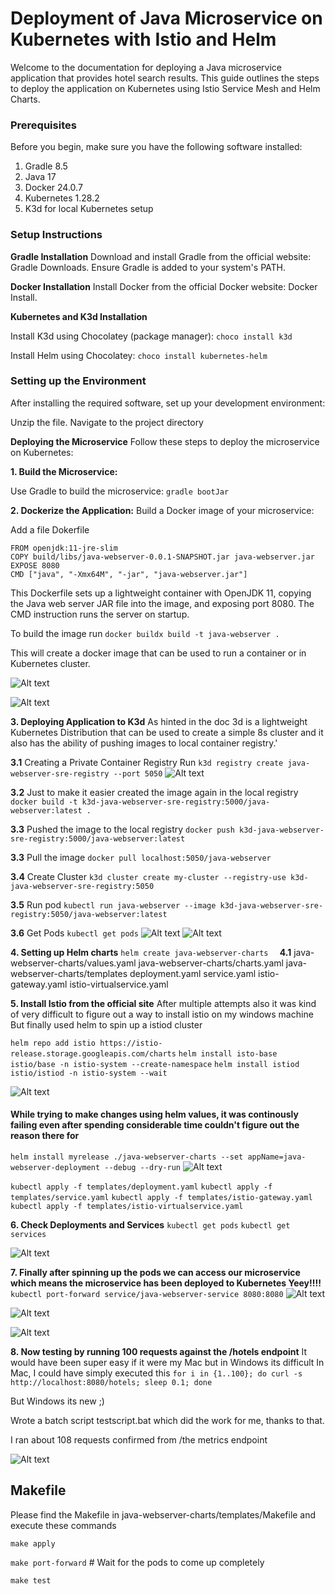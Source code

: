 # Deployment of Java Microservice on Kubernetes with Istio and Helm

Welcome to the documentation for deploying a Java microservice application that provides hotel search results. This guide outlines the steps to deploy the application on Kubernetes using Istio Service Mesh and Helm Charts.

### Prerequisites
Before you begin, make sure you have the following software installed:

1. Gradle 8.5
2. Java 17
3. Docker 24.0.7
4. Kubernetes 1.28.2
5. K3d for local Kubernetes setup

### Setup Instructions
**Gradle Installation**
Download and install Gradle from the official website: Gradle Downloads. Ensure Gradle is added to your system's PATH.

**Docker Installation**
Install Docker from the official Docker website: Docker Install.

**Kubernetes and K3d Installation**

Install K3d using Chocolatey (package manager):
```choco install k3d```

Install Helm using Chocolatey:
```choco install kubernetes-helm```

### Setting up the Environment
After installing the required software, set up your development environment:

Unzip the file. 
Navigate to the project directory

**Deploying the Microservice**
Follow these steps to deploy the microservice on Kubernetes:

**1. Build the Microservice:**

 Use Gradle to build the microservice:
 ```gradle bootJar```

**2. Dockerize the Application:**
   Build a Docker image of your microservice:

   Add a file Dokerfile
   
   ```
   FROM openjdk:11-jre-slim
   COPY build/libs/java-webserver-0.0.1-SNAPSHOT.jar java-webserver.jar
   EXPOSE 8080
   CMD ["java", "-Xmx64M", "-jar", "java-webserver.jar"]
   ```

   This Dockerfile sets up a lightweight container with OpenJDK 11, copying the Java web server JAR file into the image, and exposing port 8080. The CMD instruction runs the server on startup.

   To build the image run ```docker buildx build -t java-webserver .```
   
   This will create a docker image that can be used to run a container or in Kubernetes cluster.
   
   ![Alt text](images/image-1.png)
   
   ![Alt text](images/image.png)
    
**3. Deploying Application to K3d**
   As hinted in the doc 3d is a lightweight Kubernetes Distribution that can be used to create a simple 8s cluster and it also has the ability of pushing images to local container registry.'

   **3.1** Creating a Private Container Registry
      Run ```k3d registry create java-webserver-sre-registry --port 5050```
      ![Alt text](images/image-2.png)

   **3.2** Just to make it easier created the image again in the local registry 
   ```docker build -t k3d-java-webserver-sre-registry:5000/java-webserver:latest .```

   **3.3** Pushed the image to the local registry
   ```docker push k3d-java-webserver-sre-registry:5000/java-webserver:latest```

   **3.3** Pull the image 
   ```docker pull localhost:5050/java-webserver```
   
   **3.4** Create Cluster
   ```k3d cluster create my-cluster --registry-use k3d-java-webserver-sre-registry:5050```

   **3.5** Run pod
   ```kubectl run java-webserver --image k3d-java-webserver-sre-registry:5050/java-webserver:latest```

   **3.6** Get Pods
   ```kubectl get pods```
   ![Alt text](images/image-3.png)
   ![Alt text](images/image-4.png)

**4. Setting up Helm charts** 
```helm create java-webserver-charts  ``` 
   **4.1** java-webserver-charts/values.yaml
       java-webserver-charts/charts.yaml
       java-webserver-charts/templates
       deployment.yaml
       service.yaml
       istio-gateway.yaml
       istio-virtualservice.yaml

**5. Install Istio from the official site**
   After multiple attempts also it was kind of very difficult to figure out a way to install istio on my windows machine
   But finally used helm to spin up a istiod cluster

   ```helm repo add istio https://istio-release.storage.googleapis.com/charts```
   ```helm install isto-base istio/base -n istio-system --create-namespace```
   ```helm install istiod istio/istiod -n istio-system --wait```

   ![Alt text](images/image-5.png)

   #### While trying to make changes using helm values, it was continously failing even after spending considerable time couldn't figure out the reason there for 
   ```helm install myrelease ./java-webserver-charts --set appName=java-webserver-deployment --debug --dry-run```
   ![Alt text](images/image11.png)

   ```kubectl apply -f templates/deployment.yaml```
   ```kubectl apply -f templates/service.yaml```
   ```kubectl apply -f templates/istio-gateway.yaml```
   ```kubectl apply -f templates/istio-virtualservice.yaml```


**6. Check Deployments and Services**
   ```kubectl get pods```
   ```kubectl get services```

   ![Alt text](images/image-6.png)

**7. Finally after spinning up the pods we can access our microservice which means the microservice has been deployed to Kubernetes Yeey!!!!**
   ```kubectl port-forward service/java-webserver-service 8080:8080```
   ![Alt text](images/image-7.png)

   ![Alt text](images/image-8.png)

   ![Alt text](images/image-9.png)

**8. Now testing by running 100 requests against the /hotels endpoint**
   It would have been super easy if it were my Mac but in Windows its difficult
   In Mac, I could have simply executed this
   ```for i in {1..100}; do curl -s http://localhost:8080/hotels; sleep 0.1; done```

   But Windows its new ;)

   Wrote a batch script testscript.bat
   which did the work for me, thanks to that.

   I ran about 108 requests confirmed from /the metrics endpoint
   
   ![Alt text](images/image-10.png)

## Makefile

Please find the Makefile in java-webserver-charts/templates/Makefile
and execute these commands

```make apply```

```make port-forward```   # Wait for the pods to come up completely

```make test```
   
   
